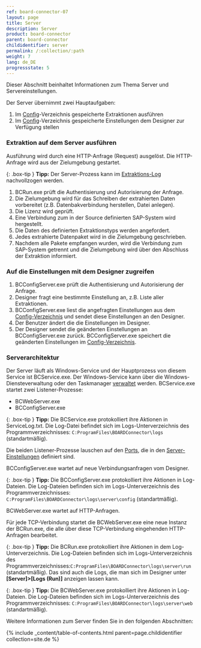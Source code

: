 ```yaml
---
ref: board-connector-07
layout: page
title: Server
description: Server
product: board-connector
parent: board-connector
childidentifier: server
permalink: /:collection/:path
weight: 7
lang: de_DE
progressstate: 5
---
```


Dieser Abschnitt beinhaltet Informationen zum Thema Server und Servereinstellungen.

Der Server übernimmt zwei Hauptaufgaben:

1. Im [Config](./fortgeschrittene-techniken/backup-und-migration#konfigurationsdateien)-Verzeichnis gespeicherte Extraktionen ausführen 
2. Im [Config](./fortgeschrittene-techniken/backup-und-migration#konfigurationsdateien)-Verzeichnis gespeicherte Einstellungen dem Designer zur Verfügung stellen

### Extraktion auf dem Server ausführen

Ausführung wird durch eine HTTP-Anfrage (Request) ausgelöst. Die HTTP-Anfrage wird aus der Zielumgebung gestartet.

{: .box-tip }
**Tipp:** Der Server-Prozess kann im [Extraktions-Log](./logging/extraktion-logging) nachvollzogen werden.

1. BCRun.exe prüft die Authentisierung und Autorisierung der Anfrage. 
2. Die Zielumgebung wird für das Schreiben der extrahierten Daten vorbereitet (z.B. Datenbakverbindung herstellen, Datei anlegen).
3. Die Lizenz wird geprüft.
4. Eine Verbindung zum in der Source definierten SAP-System wird hergestellt.
5. Die Daten des definierten Extraktionstyps werden angefordert.
6. Jedes extrahierte Datenpaket wird in die Zielumgebung geschrieben.
7. Nachdem alle Pakete empfangen wurden, wird die Verbindung zum SAP-System getrennt und die Zielumgebung wird über den Abschluss der Extraktion informiert.


### Auf die Einstellungen mit dem Designer zugreifen

1. BCConfigServer.exe prüft die Authentisierung und Autorisierung der Anfrage.
2. Designer fragt eine bestimmte Einstellung an, z.B. Liste aller Extraktionen. 
3. BCConfigServer.exe liest die angefragten Einstellungen aus dem [Config-Verzeichnis](./fortgeschrittene-techniken/backup-und-migration#konfigurationsdateien) und sendet diese Einstellungen an den Designer.
4. Der Benutzer ändert die die Einstellungen im Designer.
5. Der Designer sendet die geänderten Einstellungen an BCConfigServer.exe zurück. BCConfigServer.exe speichert die geänderten Einstellungen im [Config-Verzeichnis](./fortgeschrittene-techniken/backup-und-migration#konfigurationsdateien).


### Serverarchitektur

Der Server läuft als Windows-Service und der Hauptprozess von diesem Service ist BCService.exe. Der Windows-Service kann über die Windows-Diensteverwaltung oder den Taskmanager [verwaltet](./server/server-starten) werden.
BCService.exe startet zwei Listener-Prozesse:
- BCWebServer.exe
- BCConfigServer.exe

{: .box-tip }
**Tipp:** Die BCService.exe protokolliert ihre Aktionen in ServiceLog.txt. 
Die Log-Datei befindet sich im Logs-Unterverzeichnis des Programmverzeichnisses: `C:ProgramFiles\BOARDConnector\logs` (standartmäßig).


Die beiden Listener-Prozesse lauschen auf den [Ports](./server/ports), die in den [Server-Einstellungen](./server/server_einstellungen) definiert sind.

BCConfigServer.exe wartet auf neue Verbindungsanfragen vom Designer. 

{: .box-tip }
**Tipp:** Die BCConfigServer.exe protokolliert ihre Aktionen in Log-Dateien. 
Die Log-Dateien befinden sich im Logs-Unterverzeichnis des Programmverzeichnisses: `C:ProgramFiles\BOARDConnector\logs\server\config` (standartmäßig).

BCWebServer.exe wartet auf HTTP-Anfragen. 

Für jede TCP-Verbindung startet die BCWebServer.exe eine neue Instanz der BCRun.exe, die alle über diese TCP-Verbindung eingehenden HTTP-Anfragen bearbeitet.

{: .box-tip }
**Tipp:** Die BCRun.exe protokolliert ihre Aktionen in dem Log-Unterverzeichnis. 
Die Log-Dateien befinden sich im Logs-Unterverzeichnis des Programmverzeichnisses:`C:ProgramFiles\BOARDConnector\logs\server\run` (standartmäßig). 
Das sind auch die Logs, die man sich im Designer unter **[Server]>[Logs (Run)]** anzeigen lassen kann.


{: .box-tip }
**Tipp:** Die BCWebServer.exe protokolliert ihre Aktionen in Log-Dateien. 
Die Log-Dateien befinden sich im Logs-Unterverzeichnis des Programmverzeichnisses: `C:ProgramFiles\BOARDConnector\logs\server\web` (standartmäßig).

Weitere Informationen zum Server finden Sie in den folgenden Abschnitten:

{% include _content/table-of-contents.html parent=page.childidentifier collection=site.de %}